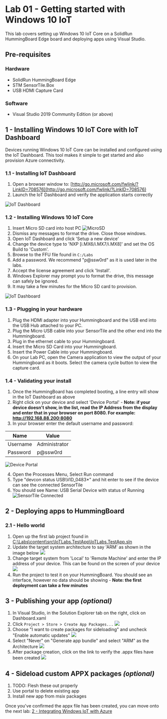 # Lab 01 - Getting started with Windows 10 IoT

This lab covers setting up Windows 10 IoT Core on a SolidRun HummingBoard Edge board and deploying apps using Visual Studio.

## Pre-requisites
### Hardware
* SolidRun HummingBoard Edge
* STM SensorTile.Box
* USB HDMI Capture Card 

### Software
* Visual Studio 2019 Community Edition (or above)

## 1 - Installing Windows 10 IoT Core with IoT Dashboard

Devices running Windows 10 IoT Core can be installed and configured using the IoT Dashboard. This tool makes it simple to get started and also provision Azure connectivity.

### 1.1 - Installing IoT Dashboard

1. Open a browser window to: [http://go.microsoft.com/fwlink/?LinkID=708576](http://go.microsoft.com/fwlink/?LinkID=708576)
1. Launch the IoT Dashboard and verify the application starts correctly

![IoT Dashboard](./media/1_iotdashboard.png)

### 1.2 - Installing Windows 10 IoT Core

1. Insert Micro SD card into host PC 
![MicroSD](./media/5_microsd.jpg)
1. Dismiss any messages to format the drive. Close those windows.  
1. Open IoT Dashboard and click 'Setup a new device'
1. Change the device type to 'NXP [i.MX6/i.MX7/i.MX8]' and set the OS Build to 'Custom'.
1. Browse to the FFU file found in `C:/Labs`
1. Add a password. We recommend "p@ssw0rd" as it is used later in the labs. 
1. Accept the license agreement and click 'Install'.
1. Windows Explorer may prompt you to format the drive, this message can safely be ignored.
1. It may take a few minutes for the Micro SD card to provision.

![IoT Dashboard](./media/1_iotdashboard2.png)

### 1.3 - Plugging in your hardware
1. Plug the HDMI adapter into your Hummingboard and the USB end into the USB Hub attached to your PC. 
1. Plug the Micro USB cable into your SensorTile and the other end into the Hummingboard.
1. Plug in the ethernet cable to your Hummingboard.
1. Insert the Micro SD Card into your Hummingboard.
1. Insert the Power Cable into your Hummingboard.
1. On your Lab PC, open the Camera application to view the output of your Hummingboard as it boots. Select the camera cycle button to view the capture card. 

### 1.4 - Validating your install

1. Once the HummingBoard has completed booting, a line entry will show in the IoT Dashboard as above
2. Right click on your device and select 'Device Portal' - **Note: if your device doesn't show, in the list, read the IP Address from the display and enter that in your browser on port 8080. For example: http://192.168.88.200:8080**
3. In your browser enter the default username and password:

|Name    |Value|
|--------|-----|
|Username|Administrator|
|Password|p@ssw0rd|

![Device Portal](./media/1_deviceportal1.png)

4. Open the Processes Menu, Select Run command
5. Type "devcon status USB\VID_0483*" and hit enter to see if the device can see the connected SensorTile
6. You should see Name: USB Serial Device with status of Running
![SensorTile Connected](./media/1_detect_sensortile.png)



## 2 - Deploying apps to HummingBoard

### 2.1 - Hello world

1. Open up the first lab project found in [C:\Labs\content\src\IoTLabs.TestApp\IoTLabs.TestApp.sln](file:///C:\Labs\content\src\IoTLabs.TestApp\IoTLabs.TestApp.sln) 
2. Update the target system architecture to say 'ARM' as shown in the image below
![](./media/1_vs3.png)
3. Change target system from 'Local' to 'Remote Machine' and enter the IP address of your device. This can be found on the screen of your device
![](./media/1_vs2.png)
4. Run the project to test it on your HummingBoard. You should see an interface, however no data should be showing - **Note: the first deployment can take a few minutes**


## 3 - Publishing your app _(optional)_

1. In Visual Studio, in the Solution Explorer tab on the right, click on Dashboard.xaml 
2. Click ```Project > Store > Create App Packages...```
![](./media/1_createapppackages.png)
3. Choose "I want to create packages for sideloading" and uncheck "Enable automatic updates"
![](./media/1_createapppackages4.png)
4. Select "Never" on "Generate app bundle" and select "ARM" as the Architecture 
![](./media/1_createapppackages2.png)
5. After package creation, click on the link to verify the .appx files have been created
![](./media/1_createapppackages5.png)

## 4 - Sideload custom APPX packages _(optional)_

1. TODO: Flesh these out properly
1. Use portal to delete existing app
1. Install new app from msix packages

Once you've confirmed the appx file has been created, you can move onto the next lab: [2 - Integrating Windows IoT with Azure](./Lab02.md)

